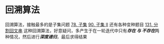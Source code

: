 # 回溯算法
回溯算法，接触最多的是子集问题
[78. 子集](https://leetcode-cn.com/problems/subsets/)
[90. 子集 II](https://leetcode-cn.com/problems/subsets-ii/)
还有各种变种题目
[131. 分割回文串](https://leetcode-cn.com/problems/palindrome-partitioning/)
这种回溯算法，好意疑问，多产生于在一轮迭代中只有***存在 与 不存在***两种情况，然后进行***深度递归***，最后求得结果